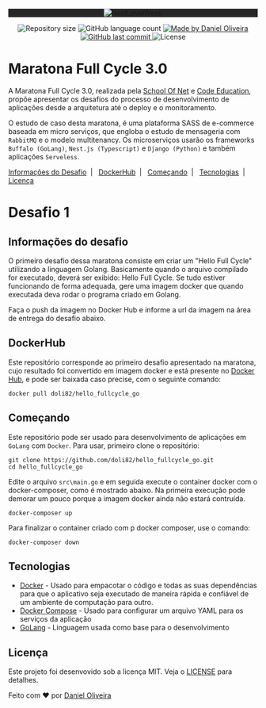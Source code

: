 <p align="center" style="background: #272727">
    <img alt="NextLevelWeek" title="#MaratonaFullCycle3.0" src="https://user-images.githubusercontent.com/39415174/86166659-85050100-baeb-11ea-9b1f-4474b76fae1a.png" />
</p>
<p align="center">
    <img alt="Repository size" src="https://img.shields.io/github/repo-size/doli82/hello_fullcycle_go?style=plastic" />
    <img alt="GitHub language count" src="https://img.shields.io/github/languages/count/doli82/hello_fullcycle_go?color=brightgreen&style=plastic" />    
  <a href="https://www.linkedin.com/in/doli/">
    <img alt="Made by Daniel Oliveira" src="https://img.shields.io/badge/made%20by-doli82-important?style=plastic">
  </a>
  <a href="https://github.com/doli82/hello_fullcycle_go/commits/master">
    <img alt="GitHub last commit" src="https://img.shields.io/github/last-commit/DanielObara/NLW-1.0?style=plastic">
  </a>
  <img alt="License" src="https://img.shields.io/badge/license-MIT-brightgreen?style=plastic">
</p>

# Maratona Full Cycle 3.0

A Maratona Full Cycle 3.0, realizada pela [School Of Net](https://www.schoolofnet.com/) e [Code Education](https://code.education/), propõe apresentar os desafios do processo de desenvolvimento de aplicações desde a arquitetura até o deploy e o monitoramento.

O estudo de caso desta maratona, é uma plataforma SASS de e-commerce baseada em micro serviços, que engloba o estudo de mensageria com `RabbitMQ` e o modelo multitenancy. Os microserviços usarão os frameworks `Buffalo (GoLang)`, `Nest.js (Typescript)` e `Django (Python)` e também aplicações `Serveless`.

[Informações do Desafio](#informações-do-desafio)&nbsp;&nbsp;|&nbsp;&nbsp;
[DockerHub](#dockerhub)&nbsp;&nbsp;|&nbsp;&nbsp;
[Começando](#começando)&nbsp;&nbsp;|&nbsp;&nbsp;
[Tecnologias](#tecnologias)&nbsp;&nbsp;|&nbsp;&nbsp;
[Licença](#licença)  

#  Desafio 1  

## Informações do desafio

O primeiro desafio dessa maratona consiste em criar um "Hello Full Cycle" utilizando a linguagem Golang.
Basicamente quando o arquivo compilado for executado, deverá ser exibido: Hello Full Cycle.
Se tudo estiver funcionando de forma adequada, gere uma imagem docker que quando executada deva rodar o programa criado em Golang.

Faça o push da imagem no Docker Hub e informe a url da imagem na área de entrega do desafio abaixo.

## DockerHub

Este repositório corresponde ao primeiro desafio apresentado na maratona, cujo resultado foi convertido em imagem docker e está presente no [Docker Hub](https://hub.docker.com/r/doli82/hello_fullcycle_go), e pode ser baixada caso precise, com o seguinte comando:

```
docker pull doli82/hello_fullcycle_go
```

## Começando
Este repositório pode ser usado para desenvolvimento de aplicações em `GoLang` com `Docker`.
Para usar, primeiro clone o repositório:
```
git clone https://github.com/doli82/hello_fullcycle_go.git
cd hello_fullcycle_go
```

Edite o arquivo `src\main.go` e em seguida execute o container docker com o docker-composer, como é mostrado abaixo. Na primeira execução pode demorar um pouco porque a imagem docker ainda não estará contruída.

```
docker-composer up
```

Para finalizar o container criado com p docker composer, use o comando:

```
docker-composer down
```

## Tecnologias
* [Docker](https://www.docker.com/) - Usado para empacotar o código e todas as suas dependências para que o aplicativo seja executado de maneira rápida e confiável de um ambiente de computação para outro.
* [Docker Compose](https://docs.docker.com/compose/) - Usado para configurar um arquivo YAML para os serviços da aplicação
* [GoLang](https://golang.org/) - Linguagem usada como base para o desenvolvimento

## Licença

Este projeto foi desenvovido sob a licença MIT. Veja o [LICENSE](./LICENSE) para detalhes.


Feito com ♥ por [Daniel Oliveira](https://www.linkedin.com/in/doli/)